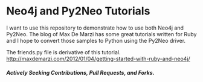 # Neo4j and Py2Neo Tutorials

I want to use this repository to demonstrate how to use both Neo4j and Py2Neo. The blog of Max De Marzi has some great tutorials written for Ruby and I hope to convert those samples to Python using the Py2Neo driver.

The friends.py file is derivative of this tutorial. http://maxdemarzi.com/2012/01/04/getting-started-with-ruby-and-neo4j/

##### Actively Seeking Contributions, Pull Requests, and Forks.